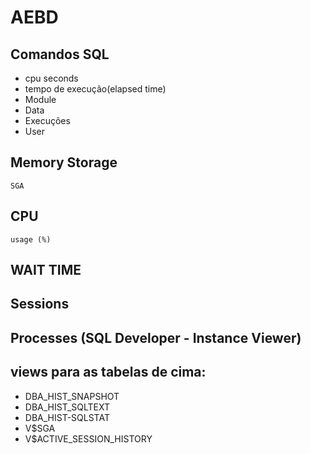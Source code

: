 # AEBD

## Comandos SQL
   * cpu seconds
   * tempo de execução(elapsed time)
   * Module
   * Data
   * Execuções
   * User




## Memory Storage
    SGA



## CPU
    usage (%)


## WAIT TIME


## Sessions


## Processes (SQL Developer - Instance Viewer)

## views para as tabelas de cima: 
* DBA_HIST_SNAPSHOT
* DBA_HIST_SQLTEXT
* DBA_HIST-SQLSTAT
* V$SGA
* V$ACTIVE_SESSION_HISTORY